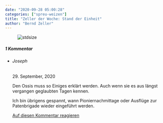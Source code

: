 ```yaml
---
date: "2020-09-28 05:00:28"
categories: ["spreu-weizen"]
title: "Zeller der Woche: Stand der Einheit"
author: "Bernd Zeller"
---
```



<figure>
<img src="https://www.publicomag.com/wp-content/uploads/2020/09/Stand-der-Einheit.jpg" alt=stdsize>
</figure>


<!--more-->
<h5 class="comments-h">
1 Kommentar </h5>
<ul class="commentlist">
<li class="comment even thread-even depth-1 clearfix" id="li-comment-81589">
<h6 class="author">Joseph</h6> <span class="date">29. September, 2020</span>



Den Ossis muss so Einiges erklärt werden. Auch wenn sie es aus längst vergangen geglaubten Tagen kennen.

Ich bin übrigens gespannt, wann Pioniernachmittage oder Ausflüge zur Patenbrigade wieder eingeführt werden.

<a rel="nofollow" class="comment-reply-link" href="#comment-81589" data-commentid="81589" data-postid="11975" data-belowelement="comment-81589" data-respondelement="respond" data-replyto="Antworte auf Joseph" aria-label="Antworte auf Joseph">Auf diesen Kommentar reagieren</a> 


</li>
</ul>
